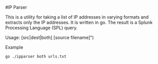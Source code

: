 #IP Parser

This is a utility for taking a list of IP addresses in varying formats and extracts only the IP addresses. It is written in go. The result is a Splunk Processing Language (SPL) query.

Usage: [src|dest|both] [source filename]")

Example

```
go ./ipparser both urls.txt
```
